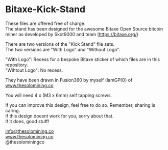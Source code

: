 # Bitaxe-Kick-Stand

These files are offered free of charge.   
The stand has been designed for the awesome Bitaxe Open Source bitcoin miner as developed by Skot9000 and team (https://bitaxe.org/)

There are two versions of the "Kick Stand" file sets.  
The two versions are "With Logo" and "Without Logo".  

"With Logo": Recess for a bespoke Bitaxe sticker of which files are in this repository.  
"Wihtout Logo": No recess.
 
They have been drawn in Fusion360 by myself (IamGPIO) of www.thesolomining.co  

You will need 4 x (M3 x 6mm) self tapping screws.  


If you can improve this design, feel free to do so. Remember, sharing is caring.  
If this design doesnt work for you, sorry about that.  
If it does, good stuff!  


info@thesolomining.co  
www.thesolomining.co  
@thesolominingco  
